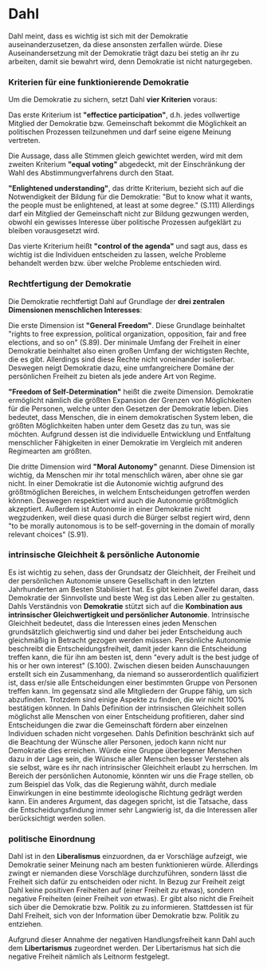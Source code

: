 # Dahl

Dahl meint, dass es wichtig ist sich mit der Demokratie auseinanderzusetzen, da diese ansonsten zerfallen würde.
Diese Auseinandersetzung mit der Demokratie trägt dazu bei stetig an ihr zu arbeiten, damit sie bewahrt wird, denn Demokratie ist nicht naturgegeben.


### Kriterien für eine funktionierende Demokratie

Um die Demokratie zu sichern, setzt Dahl **vier Kriterien** voraus:

Das erste Kriterium ist **"effectice participation"**, d.h. jedes vollwertige Mitglied der Demokratie bzw. Gemeinschaft bekommt die Möglichkeit an politischen Prozessen teilzunehmen und darf seine eigene Meinung vertreten.

Die Aussage, dass alle Stimmen gleich gewichtet werden, wird mit dem zweiten Kriterium **"equal voting"** abgedeckt, mit der Einschränkung der Wahl des Abstimmungverfahrens durch den Staat.

**"Enlightened understanding"**, das dritte Kriterium, bezieht sich auf die Notwendigkeit der Bildung für die Demokratie:
"But to know what it wants, the people must be enlightened, at least at some degree." (S.111)
Allerdings darf ein Mitglied der Gemeinschaft nicht zur Bildung gezwungen werden, obwohl ein gewisses Interesse über politische Prozessen aufgeklärt zu bleiben vorausgesetzt wird.

Das vierte Kriterium heißt **"control of the agenda"** und sagt aus, dass es wichtig ist die Individuen entscheiden zu lassen, welche Probleme behandelt werden bzw. über welche Probleme entschieden wird.


### Rechtfertigung der Demokratie

Die Demokratie rechtfertigt Dahl auf Grundlage der **drei zentralen Dimensionen menschlichen Interesses**:

Die erste Dimension ist **"General Freedom"**.
Diese Grundlage beinhaltet "rights to free expression, political organization, opposition, fair and free elections, and so on" (S.89).
Der minimale Umfang der Freiheit in einer Demokratie beinhaltet also einen großen Umfang der wichtigsten Rechte, die es gibt.
Allerdings sind diese Rechte nicht voneinander isolierbar.
Deswegen neigt Demokratie dazu, eine umfangreichere Domäne der persönlichen Freiheit zu bieten als jede andere Art von Regime.

**"Freedom of Self-Determination"** heißt die zweite Dimension.
Demokratie ermöglicht nämlich die größten Expansion der Grenzen von Möglichkeiten für die Personen, welche unter den Gesetzen der Demokratie leben.
Dies bedeutet, dass Menschen, die in einem demokratischen System leben, die größten Möglichkeiten haben unter dem Gesetz das zu tun, was sie möchten.
Aufgrund dessen ist die individuelle Entwicklung und Entfaltung menschlicher Fähigkeiten in einer Demokratie im Vergleich mit anderen Regimearten am größten.

Die dritte Dimension wird **"Moral Autonomy"** genannt.
Diese Dimension ist wichtig, da Menschen mir ihr total menschlich wären, aber ohne sie gar nicht.
In einer Demokratie ist die Autonomie wichtig aufgrund des größtmöglichen Bereiches, in welchem Entscheidungen getroffen werden können.
Deswegen respektiert wird auch die Autonomie größtmöglich akzeptiert.
Außerdem ist Autonomie in einer Demokratie nicht wegzudenken, weil diese quasi durch die Bürger selbst regiert wird, denn "to be morally autonomous is to be self-governing in the domain of morally relevant choices" (S.91).


### intrinsische Gleichheit & persönliche Autonomie
Es ist wichtig zu sehen, dass der Grundsatz der Gleichheit, der Freiheit und der persönlichen Autonomie unsere Gesellschaft in den letzten Jahrhunderten am Besten Stabilisiert hat. Es gibt keinen Zweifel daran, dass Demokratie der Sinnvollste und beste Weg ist das Leben aller zu gestalten.
Dahls Verständnis von **Demokratie** stützt sich auf die **Kombination aus intrinsischer Gleichwertigkeit und persönlicher Autonomie**.
Intrinsische Gleichheit bedeutet, dass die Interessen eines jeden Menschen grundsätzlich gleichwertig sind und daher bei jeder Entscheidung auch gleichmäßig in Betracht gezogen werden müssen.
Persönliche Autonomie beschreibt die Entscheidungsfreiheit, damit  jeder kann die Entscheidung treffen kann, die für ihn am besten ist, denn "every adult is the best judge of his or her own interest" (S.100).
Zwischen diesen beiden Aunschauungen erstellt sich ein Zusammenhang, da niemand so ausserordentlich qualifiziert ist, dass er/sie alle Entscheidungen einer bestimmten Gruppe von Personen treffen kann. Im gegensatz sind alle Mitgliedern der Gruppe fähig, um sich abzufinden.
Trotzdem sind einige Aspekte zu finden, die wir nicht 100% bestätigen können.
In Dahls Definition der intrinsischen Gleichheit sollen möglichst alle Menschen von einer Entscheidung profitieren, daher sind Entscheidungen die zwar die Gemeinschaft fördern aber einzelnen Individuen schaden nicht vorgesehen.
Dahls Definition beschränkt sich auf die Beachtung der Wünsche aller Personen, jedoch kann nicht nur Demokratie dies erreichen. Würde eine Gruppe überlegener Menschen dazu in der Lage sein, die Wünsche aller Menschen besser Verstehen als sie selbst, wäre es ihr nach intrinsischer Gleichheit erlaubt zu herrschen.
Im Bereich der persönlichen Autonomie, könnten wir uns die Frage stellen, ob zum Beispiel das Volk, das die Regierung wähñt, durch mediale Einwirkungen in eine bestimmte ideologische Richtung gedrägt werden kann. Ein anderes Argument, das dagegen spricht, ist die Tatsache, dass die Entscheidungsfindung immer sehr Langwierig ist, da die Interessen aller berücksichtigt werden sollen. 





### politische Einordnung

Dahl ist in den **Liberalismus** einzuordnen, da er Vorschläge aufzeigt, wie Demokratie seiner Meinung nach am besten funktionieren würde.
Allerdings zwingt er niemanden diese Vorschläge durchzuführen, sondern lässt die Freiheit sich dafür zu entscheiden oder nicht.
In Bezug zur Freiheit zeigt Dahl keine positiven Freiheiten auf (einer Freiheit *zu* etwas), sondern negative Freiheiten (einer Freiheit *von* etwas).
Er gibt also nicht die Freiheit sich über die Demokratie bzw. Politik zu zu informieren.
Stattdessen ist für Dahl Freiheit, sich von der Information über Demokratie bzw. Politik zu entziehen.

Aufgrund dieser Annahme der negativen Handlungsfreiheit kann Dahl auch dem **Libertarismus** zugeordnet werden.
Der Libertarismus hat sich die negative Freiheit nämlich als Leitnorm festgelegt.
